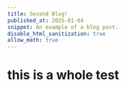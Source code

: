```yaml
---
title: Second Blog!
published_at: 2025-01-04
snippet: An example of a blog post.
disable_html_sanitization: true
allow_math: true
---
```


# this is a whole test